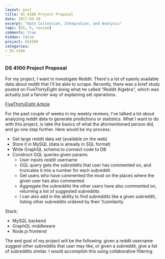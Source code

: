 ```yaml
---
layout: post
title: DS 4100 Project Proposal
date: 2017-03-30
excerpt: "Data Collection, Integration, and Analysis"
tags: [DS, R, review]
comments: true
hidden: false
project: DS4100
categories:
- DS 4100
---
```


### DS 4100 Project Proposal


For my project, I want to investigate Reddit. There's a lot of openly available data about reddit that I'll be able to scrape. Recently, there was a brief study posted on FiveThirtyEight doing what he called "Reddit Algebra", which was actually just a fancier way of explaining set operations.

[FiveThirtyEight Article](https://fivethirtyeight.com/features/dissecting-trumps-most-rabid-online-following/)



For the past couple of weeks in my weekly reviews, I've talked a lot about analyzing reddit data to generate predictions or statistics. What I want to do with this project, is take the basics of what the aformentioned person did, and go one step further. Here would be my process:

* Get large reddit data set (available on the web)
* Store it in MySQL (data is already in SQL format)
* Write GraphQL schema to connect code to DB
* Construct GQL queries given params
	* User inputs reddit username
	* GQL query gets the subreddits that user has commented on, and truncates it into a number for each subreddit
	* Get users who have commented the most on the places where the given user has also commented
	* Aggregate the subreddits the other users have also commented on, returning a list of suggested subreddits
	* I can also add in the ability to find subreddits like a given subreddit, listing other subreddits ordered by their %similarity


Stack:

* MySQL backend
* GraphQL middleware
* Node.js frontend


The end goal of my project will be the following: given a reddit username suggest other subreddits that user may like, or given a subreddit, give a list of subreddits similar. I would accomplish this using collaborative filtering.




